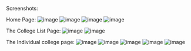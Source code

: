 Screenshots:

Home Page:
![image](https://user-images.githubusercontent.com/40858535/188160082-9cc6ade0-093d-48eb-86eb-954f8ff4fd75.png)
![image](https://user-images.githubusercontent.com/40858535/188160659-c4477d26-bd8e-4d31-8f0a-8af5eb11890f.png)
![image](https://user-images.githubusercontent.com/40858535/188161179-ecde161c-5959-43ab-a4d2-43ab58434a5e.png)
![image](https://user-images.githubusercontent.com/40858535/188161545-0b2959c6-540b-41a5-b45a-77508f03bd24.png)


The College List Page:
![image](https://user-images.githubusercontent.com/40858535/188163405-0a5bddd1-47d3-4046-bc76-cd463d726276.png)
![image](https://user-images.githubusercontent.com/40858535/188165160-d4ab82ac-7b22-4c57-93c3-0bcef8b6085f.png)


The Individual college page:
![image](https://user-images.githubusercontent.com/40858535/188166393-278ea18a-ab84-47b0-9f40-1e31cdd4131b.png)
![image](https://user-images.githubusercontent.com/40858535/188166542-28912c50-f289-44f2-8bbb-f60ab331f00f.png)
![image](https://user-images.githubusercontent.com/40858535/188166669-aef71464-9829-4016-bc45-59bfd92f7351.png)
![image](https://user-images.githubusercontent.com/40858535/188166758-e7a86ffd-dddf-4709-a050-f8fc991b089d.png)
![image](https://user-images.githubusercontent.com/40858535/188166846-0fe1a83a-810e-4be9-8eb1-42334c4595a2.png)
